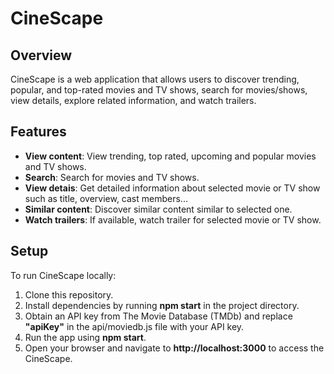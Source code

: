 # CineScape

## Overview

CineScape is a web application that allows users to discover trending, popular, and top-rated movies and TV shows, search for movies/shows, view details, explore related information, and watch trailers.

## Features

- **View content**: View trending, top rated, upcoming and popular movies and TV shows.
- **Search**: Search for movies and TV shows.
- **View detais**: Get detailed information about selected movie or TV show such as title, overview, cast members...
- **Similar content**: Discover similar content similar to selected one.
- **Watch trailers**: If available, watch trailer for selected movie or TV show.


## Setup
To run CineScape locally:

1. Clone this repository.
2. Install dependencies by running **npm start** in the project directory.
3. Obtain an API key from The Movie Database (TMDb) and replace **"apiKey"** in the api/moviedb.js file with your API key.
4. Run the app using **npm start**.
5. Open your browser and navigate to **http://localhost:3000** to access the CineScape.

